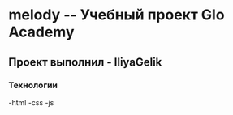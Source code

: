 # melody -- Учебный проект Glo Academy
## Проект выполнил - IliyaGelik
### Технологии 
-html
-css
-js

